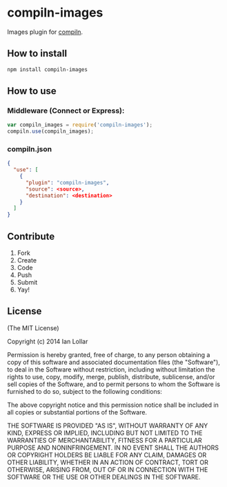 # compiln-images

Images plugin for [compiln](https://github.com/redhotvengeance/compiln).

## How to install

```bash
npm install compiln-images
```

## How to use

### Middleware (Connect or Express):

```js
var compiln_images = require('compiln-images');  
compiln.use(compiln_images);
```

### compiln.json

```json
{  
  "use": [  
    {  
      "plugin": "compiln-images",  
      "source": <source>,  
      "destination": <destination>  
    }  
  ]  
}
```

## Contribute

1. Fork
2. Create
3. Code
4. Push
5. Submit
6. Yay!

## License

(The MIT License)

Copyright (c) 2014 Ian Lollar

Permission is hereby granted, free of charge, to any person obtaining a copy of this software and associated documentation files (the "Software"), to deal in the Software without restriction, including without limitation the rights to use, copy, modify, merge, publish, distribute, sublicense, and/or sell copies of the Software, and to permit persons to whom the Software is furnished to do so, subject to the following conditions:

The above copyright notice and this permission notice shall be included in all copies or substantial portions of the Software.

THE SOFTWARE IS PROVIDED "AS IS", WITHOUT WARRANTY OF ANY KIND, EXPRESS OR IMPLIED, INCLUDING BUT NOT LIMITED TO THE WARRANTIES OF MERCHANTABILITY, FITNESS FOR A PARTICULAR PURPOSE AND NONINFRINGEMENT. IN NO EVENT SHALL THE AUTHORS OR COPYRIGHT HOLDERS BE LIABLE FOR ANY CLAIM, DAMAGES OR OTHER LIABILITY, WHETHER IN AN ACTION OF CONTRACT, TORT OR OTHERWISE, ARISING FROM, OUT OF OR IN CONNECTION WITH THE SOFTWARE OR THE USE OR OTHER DEALINGS IN THE SOFTWARE.
